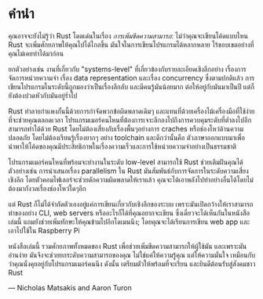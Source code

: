 # คำนำ

คุณอาจจะยังไม่รู้ว่า Rust โดดเด่นในเรื่อง *การเพิ่มขีดความสามารถ*:
ไม่ว่าคุณจะเขียนโค้ดแบบไหน Rust จะเพิ่มศักยภาพให้คุณไปได้ไกลขึ้น มันใจในการเขียนโปรแกรมได้หลากหลาย ไร้ขอบเขตอย่างที่คุณไม่เคยทำได้มาก่อน

ยกตัวอย่างเช่น งานที่เกี่ยวกับ "systems-level" ที่เกี่ยวข้องกับรายละเอียดเชิงลึกอย่าง เรื่องการจัดการหน่วยความจำ เรื่อง data representation และเรื่อง concurrency ซึ่งตามปกติแล้ว การเขียนโปรแกรมในระดับนี้ถูกมองว่าเป็นเรื่องลึกลับ และมีคนรู้มันน้อยมาก ต่อให้อยู่กับมันมาเป็นปี แต่ก็ยังต้องปวดหัวกับมันอยู่ร่ำไป

Rust ทำลายกำแพงกั้นนี้ด้วยการกำจัดพวกข้อผิดพลาดเดิมๆ และแทนที่ด้วยเครื่องไม้เครื่องมือที่ใช้ง่ายที่จะช่วยคุณตลอดเวลา
โปรแกรมเมอร์คนไหนที่ต้องการเจาะลึกลงไปถึงการควบคุมระดับที่ต่ำลงไปอีก สามารถทำได้ด้วย Rust โดยไม่ต้องเสี่ยงกับเรื่องพื้นๆอย่างการ craches หรือช่องโหว่ด้านความปลอดภัย โดยไม่ต้องเรียนรู้เรื่องยากๆ อย่าง toolchain และดีกว่านั้นคือ ตัวภาษาออกแบบมาเพื่อนำพาให้โค้ดของคุณมีประสิทธิภาพในเรื่องความเร็วและการใช้หน่วยความจำอย่างเป็นธรรมชาติ

โปรแกรมเมอร์คนไหนที่พร้อมจะทำงานในระดับ low-level สามารถใช้ Rust ช่วยเติมฝันคุณได้ ตัวอย่างเช่น การนำเสนอเรื่อง parallelism ใน Rust มันสัมพันธ์กับการจัดการในระดับความเสี่ยงเชิงลึก โดยตัวคอมไฟเลอร์จะช่วยดักความผิดพลาดให้เราแล้ว คุณจะได้เอาพลังไปทำอย่างอื่นได้โดยไม่ต้องมากังวลเรื่องช่องโหว่ใดๆอีก

แต่ Rust ก็ไม่ได้จำกัดตัวเองอยู่แค่การเขียนเกี่ยวกับเชิงลึกของระบบ เพราะมันเปิดกว้างให้เราสามารถทำของอย่าง CLI, web servers หรืออะไรก็ได้ที่คุณอยากจะเขียน ซึ่งเดี๋ยวจะได้เห็นกันในหนังสือเล่มนี้ แถมยังช่วยเพิ่มทักษะให้คุณข้ามไปอีกโดเมนนึง; โดยคุณจะได้เรียนการเขียน web app และเอาไปใช้ใน Raspberry Pi

หนังสือเล่มนี้ รวมศักยภาพทั้งหมดของ Rust เพื่อช่วยเพิ่มขีดความสามารถให้ผู้ใช้มัน และเพราะมันอ่านง่าย มันจึงจะช่วยยกระดับความสามารถของคุณ ไม่ใช่แค่ให้ความรู้คุณ แต่ให้ความมั่นใจ เหมือนกับว่าคุณนั่งคุยอยู่กับโปรแกรมเมอร์คนนึง ดังนั้น เตรียมตัวให้พร้อมที่จะเรียน และยินดีต้อนรับสู่สังคมชาว Rust

— Nicholas Matsakis and Aaron Turon
